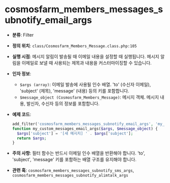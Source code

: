 # cosmosfarm_members_messages_subnotify_email_args

- **분류**: Filter
- **정의 위치**: `class/Cosmosfarm_Members_Message.class.php:105`
- **실행 시점**: 메시지 알림이 발송될 때 이메일 내용을 설정할 때 실행됩니다. 메시지 알림을 이메일로 보낼 때 사용되는 제목과 내용을 커스터마이징할 수 있습니다.
- **인자 정보**:
  - `$args (array)`: 이메일 발송에 사용될 인수 배열. 'to' (수신자 이메일), 'subject' (제목), 'message' (내용) 등의 키를 포함합니다.
  - `$message_object (Cosmosfarm_Members_Message)`: 메시지 객체. 메시지 내용, 발신자, 수신자 등의 정보를 포함합니다.
- **예제 코드**:

  ```php
  add_filter('cosmosfarm_members_messages_subnotify_email_args', 'my_custom_messages_email_args', 10, 2);
  function my_custom_messages_email_args($args, $message_object) {
    $args['subject'] = '[새 메시지] ' . $args['subject'];
    return $args;
  }
  ```

- **주의 사항**: 필터 함수는 반드시 이메일 인수 배열을 반환해야 합니다. 'to', 'subject', 'message' 키를 포함하는 배열 구조를 유지해야 합니다.
- **관련 훅**: `cosmosfarm_members_messages_subnotify_sms_args`, `cosmosfarm_members_messages_subnotify_alimtalk_args`

